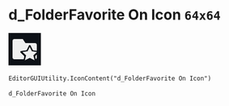 # d_FolderFavorite On Icon `64x64`
<img src="/img/d_FolderFavorite%20On%20Icon.png" width=64 height=64>

``` CSharp
EditorGUIUtility.IconContent("d_FolderFavorite On Icon")
```
```
d_FolderFavorite On Icon
```

